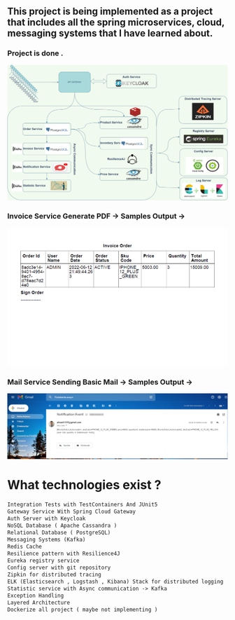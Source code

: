 ## This project is being implemented as a project that includes all the spring microservices, cloud, messaging systems that I have learned about.

### Project is done .

<p align="center">
<img src="img/diagram.png" alt="ci" width="1000" class="center"/>
</p>


### Invoice Service Generate PDF ->  Samples Output -> 

<p align="center">
<img src="img/invoice.jpg" alt="ci" width="1000" class="center"/>
</p>

### Mail Service Sending Basic Mail ->  Samples Output -> 

<p align="center">
<img src="img/mail.png" alt="ci" width="1000" class="center"/>
</p>


# What technologies exist ? 
    
    Integration Tests with TestContainers And JUnit5 
    Gateway Service With Spring Cloud Gateway
    Auth Server with Keycloak
    NoSQL Database ( Apache Cassandra )
    Relational Database ( PostgreSQL)
    Messaging Systems (Kafka)
    Redis Cache 
    Resilience pattern with Resilience4J 
    Eureka registry service
    Config server with git repository
    Zipkin for distributed tracing
    ELK (Elasticsearch , Logstash , Kibana) Stack for distributed logging
    Statistic service with Async communication -> Kafka
    Exception Handling
    Layered Architecture
    Dockerize all project ( maybe not implementing )
